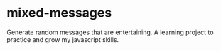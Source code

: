 # mixed-messages
Generate random messages that are entertaining. A learning project to practice and grow my javascript skills.
